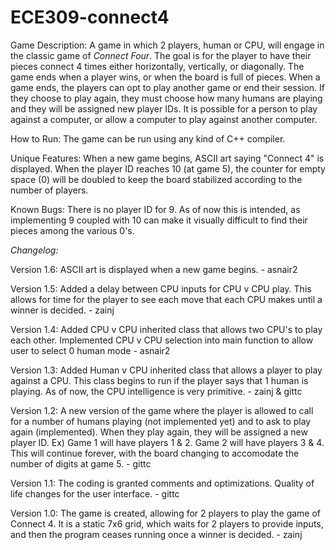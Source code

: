 # ECE309-connect4
Game Description:
  A game in which 2 players, human or CPU, will engage in the classic game of _Connect Four_.
  The goal is for the player to have their pieces connect 4 times either horizontally, vertically, or diagonally.
  The game ends when a player wins, or when the board is full of pieces.
  When a game ends, the players can opt to play another game or end their session.
  If they choose to play again, they must choose how many humans are playing and they will be assigned new player IDs.
  It is possible for a person to play against a computer, or allow a computer to play against another computer.

How to Run:
  The game can be run using any kind of C++ compiler.

Unique Features:
  When a new game begins, ASCII art saying "Connect 4" is displayed.
  When the player ID reaches 10 (at game 5), the counter for empty space (0) will be doubled to keep the board stabilized according to the number of players.

Known Bugs:
  There is no player ID for 9. As of now this is intended, as implementing 9 coupled with 10 can make it visually difficult to find their pieces among the various 0's.


*Changelog:*

  Version 1.6:
    ASCII art is displayed when a new game begins. - asnair2
  
  Version 1.5:
    Added a delay between CPU inputs for CPU v CPU play. This allows for time for the player to see each move that each CPU makes until a winner is decided. - zainj 

  Version 1.4:
    Added CPU v CPU inherited class that allows two CPU's to play each other. Implemented CPU v CPU selection into main function to allow user to select 0 human mode
    - asnair2
    
  Version 1.3:
    Added Human v CPU inherited class that allows a player to play against a CPU. This class begins to run if the player says that 1 human is playing. As of now, the CPU intelligence is very primitive. - zainj & gittc

  Version 1.2:
    A new version of the game where the player is allowed to call for a number of humans playing (not implemented yet) and to ask to play again (implemented).
    When they play again, they will be assigned a new player ID.
    Ex) Game 1 will have players 1 & 2. Game 2 will have players 3 & 4. This will continue forever, with the board changing to accomodate the number of digits at game 5.
    - gittc
  
  Version 1.1:
    The coding is granted comments and optimizations. Quality of life changes for the user interface.
    - gittc

  Version 1.0:
    The game is created, allowing for 2 players to play the game of Connect 4.
    It is a static 7x6 grid, which waits for 2 players to provide inputs, and then the program ceases running once a winner is decided.
    - zainj
